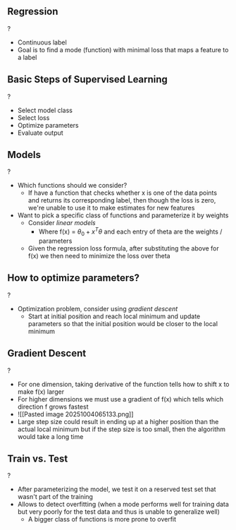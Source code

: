 ## Regression
?
- Continuous label
- Goal is to find a mode (function) with minimal loss that maps a feature to a label

## Basic Steps of Supervised Learning
?
- Select model class
- Select loss
- Optimize parameters
- Evaluate output

## Models
?
- Which functions should we consider?
	- If have a function that checks whether x is one of the data points and returns its corresponding label, then though the loss is zero, we're unable to use it to make estimates for new features
- Want to pick a specific class of functions and parameterize it by weights
	- Consider *linear models*
		- Where f(x) = $\theta_{0}+x^T\theta$ and each entry of theta are the weights / parameters
	- Given the regression loss formula, after substituting the above for f(x) we then need to minimize the loss over theta

## How to optimize parameters?
?
- Optimization problem, consider using *gradient descent*
	- Start at initial position and reach local minimum and update parameters so that the initial position would be closer to the local minimum

## Gradient Descent
?
- For one dimension, taking derivative of the function tells how to shift x to make f(x) larger
- For higher dimensions we must use a gradient of f(x) which tells which direction f grows fastest
- ![[Pasted image 20251004065133.png]]
- Large step size could result in ending up at a higher position than the actual local minimum but if the step size is too small, then the algorithm would take a long time

## Train vs. Test
?
- After parameterizing the model, we test it on a reserved test set that wasn't part of the training
- Allows to detect overfitting (when a mode performs well for training data but very poorly for the test data and thus is unable to generalize well)
	- A bigger class of functions is more prone to overfit